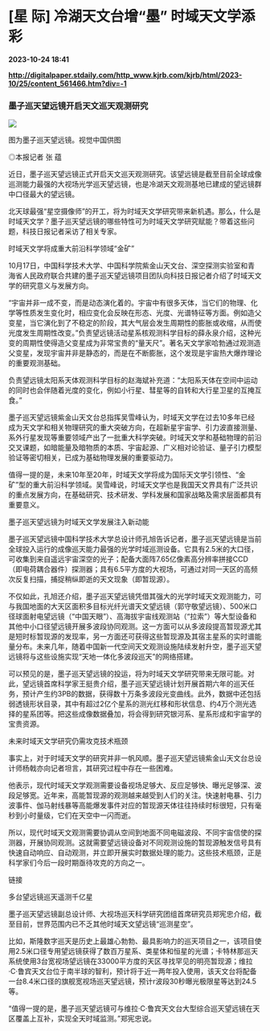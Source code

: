 # [星 际] 冷湖天文台增“墨” 时域天文学添彩

**2023-10-24 18:41**

**http://digitalpaper.stdaily.com/http_www.kjrb.com/kjrb/html/2023-10/25/content_561466.htm?div=-1**

### 墨子巡天望远镜开启天文巡天观测研究

![](http://digitalpaper.stdaily.com/http_www.kjrb.com/kjrb/images/2023-10/25/06/3519630_wangty1_1697705749527_b.jpg)

图为墨子巡天望远镜。视觉中国供图

 ◎本报记者 张 蕴

 近日，墨子巡天望远镜正式开启天文巡天观测研究。该望远镜是截至目前全球成像巡测能力最强的大视场光学巡天望远镜，也是冷湖天文观测基地已建成的望远镜群中口径最大的望远镜。

 北天球最强“星空摄像师”的开工，将为时域天文学研究带来新机遇。那么，什么是时域天文学？墨子巡天望远镜的哪些特性可为时域天文学研究赋能？带着这些问题，科技日报记者采访了相关专家。

 时域天文学将成重大前沿科学领域“金矿”

 10月17日，中国科学技术大学、中国科学院紫金山天文台、深空探测实验室和青海省人民政府联合共建的墨子巡天望远镜项目团队向科技日报记者介绍了时域天文学的研究意义与发展方向。

 “宇宙并非一成不变，而是动态演化着的。宇宙中有很多天体，当它们的物理、化学等性质发生变化时，相应变化会反映在形态、光度、光谱特征等方面。例如造父变星，当它演化到了不稳定的阶段，其大气层会发生周期性的膨胀或收缩，从而使光度发生周期性改变。”负责望远镜活动星系核观测科学目标的薛永泉介绍，这种光变的周期性使得造父变星成为非常宝贵的“量天尺”。著名天文学家哈勃通过观测造父变星，发现宇宙并非是静态的，而是在不断膨胀，这个发现是宇宙热大爆炸理论的重要观测基础。

 负责望远镜太阳系天体观测科学目标的赵海斌补充道：“太阳系天体在空间中运动的同时也会伴随着光度的变化，例如小行星、彗星等的自转和大行星卫星的互掩互食。”

 墨子巡天望远镜紫金山天文台总指挥吴雪峰认为，时域天文学在过去10多年已经成为天文学和相关物理研究的重大突破方向，在超新星宇宙学、引力波直接测量、系外行星发现等重要领域产出了一批重大科学突破。时域天文学和基础物理的前沿交叉课题，如暗能量及暗物质的本质、宇宙起源、广义相对论验证、量子引力模型验证等密切相关，已成为基础物理发展的重要驱动力。

 值得一提的是，未来10年至20年，时域天文学将成为国际天文学引领性、“金矿”型的重大前沿科学领域。吴雪峰说，时域天文学也是我国天文界具有广泛共识的重点发展方向，在基础研究、技术研发、学科发展和国家战略及需求层面都具有重要意义。

 墨子巡天望远镜为时域天文学发展注入新动能

 墨子巡天望远镜中国科学技术大学总设计师孔旭告诉记者，墨子巡天望远镜是当前全球投入运行的成像巡天能力最强的光学时域巡测设备。它具有2.5米的大口径，可收集到来自遥远宇宙深空的光子；配备大面阵7.65亿像素高分辨率拼接CCD（即电荷耦合器件）探测器；具有6.5平方度的大视场，可通过对同一天区的高频次反复扫描，捕捉稍纵即逝的天文现象（即暂现源）。

 不仅如此，孔旭还介绍，墨子巡天望远镜凭借其强大的光学时域天文观测能力，可与我国地面的大天区面积多目标光纤光谱天文望远镜（郭守敬望远镜）、500米口径球面射电望远镜（“中国天眼”）、高海拔宇宙线观测站（“拉索”）等大型设备和其他中小口径望远镜开展多波段协同观测。这一方面可以从多波段提高暂现源尤其是短时标暂现源的发现率，另一方面还可获得这些暂现源及其宿主星系的实时谱能量分布。未来几年，随着中国新一代空间天文观测设施陆续发射升空，墨子巡天望远镜将与这些设施实现“天地一体化多波段巡天”的网络搭建。

 可以预见的是，墨子巡天望远镜的投运，将为时域天文学研究带来无限可能。对此，望远镜首席科学家王挺贵介绍，墨子巡天望远镜计划开展首期六年的巡天任务，预计产生约3PB的数据，获得数十万条多波段光变曲线。此外，数据中还包括弱透镜形状目录，其中有超过2亿个星系的测光红移和形状信息、约4万个测光选择的星系团等。把这些成像数据叠加，将会得到研究银河系、星系形成和宇宙学的宝贵资源。

 未来时域天文学研究仍需攻克技术瓶颈

 事实上，对于时域天文学的研究并非一帆风顺。墨子巡天望远镜紫金山天文台总设计师杨戟亦向记者坦言，其研究过程中存在一些困难。

 他表示，现代时域天文学观测需要设备视场足够大、反应足够快、曝光足够深、波段足够宽。近年来，高能暂现源的观测越来越受到人们的关注。快速射电暴、引力波事件、伽马射线暴等高能爆发事件对应的暂现源天体往往持续时标很短，只有毫秒到小时量级，它们在天空中一闪而逝。

 所以，现代时域天文观测需要协调从空间到地面不同电磁波段、不同宇宙信使的探测器，开展协同观测。这就需要望远镜设备对不同观测设施的暂现源触发信号具有快速自动响应、自动观测，并立即开展实时数据处理的能力。这些技术瓶颈，正是科学家们今后一段时期亟待攻克的方向之一。

 链接

 多台望远镜巡天遥测千亿星

 墨子巡天望远镜副总设计师、大视场巡天科学研究团组首席研究员郑宪忠介绍，截至目前，世界范围内已不乏其他时域天文望远镜“巡测星空”。

 比如，斯隆数字巡天是历史上最雄心勃勃、最具影响力的巡天项目之一，该项目使用2.5米口径专用望远镜获得了数百万星系、类星体和恒星的光谱；卡特林那巡天系统使用3台宽视场望远镜在33000平方度的天区寻找罕见的明亮暂现源；维拉·C·鲁宾天文台位于南半球的智利，预计将于近一两年投入使用，该天文台将配备一台8.4米口径的旗舰宽视场巡天望远镜，预计r波段30秒曝光极限星等达到24.5等。

 “值得一提的是，墨子巡天望远镜可与维拉·C·鲁宾天文台大型综合巡天望远镜在天区覆盖上互补，实现全天时域监测。”郑宪忠说。
